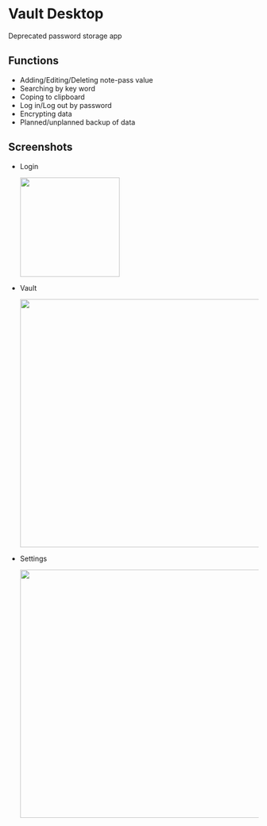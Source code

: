 # Vault Desktop

Deprecated password storage app

## Functions

* Adding/Editing/Deleting note-pass value
* Searching by key word
* Coping to clipboard
* Log in/Log out by password
* Encrypting data
* Planned/unplanned backup of data

## Screenshots

* Login
  
  <img src="screenshots/login.png" width="200"/>

* Vault 
  
  <img src="screenshots/vault.png" width="500"/>

* Settings
  
  <img src="screenshots/settings.png" width="500"/>

